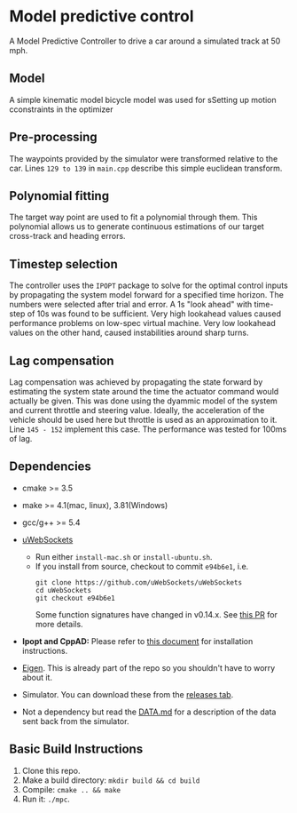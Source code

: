 # Model predictive control

A Model Predictive Controller to drive a car around a simulated track at 50 mph.

## Model
A simple kinematic model bicycle model was used for sSetting up motion cconstraints in the optimizer


## Pre-processing

The waypoints provided by the simulator were transformed relative to the car. Lines `129 to 139` in `main.cpp` describe this simple euclidean transform.

## Polynomial fitting
The target way point are used to fit a polynomial through them. This polynomial allows us to generate continuous estimations of our target cross-track and heading errors.

## Timestep selection
The controller uses the `IPOPT` package to solve for the optimal control inputs by propagating the system model forward for a specified time horizon. The numbers were selected after trial and error. A 1s "look ahead" with time-step of 10s was found to be sufficient. Very high lookahead values caused performance problems on low-spec virtual machine. Very low lookahead values on the other hand, caused instabilities around sharp turns. 

## Lag compensation

Lag compensation was achieved by propagating the state forward by estimating the system state around the time the actuator command would actually be given. This was done using the dyammic model of the system and current throttle and steering value. Ideally, the acceleration of the vehicle should be used here but throttle is used as an approximation to it. Line `145 - 152` implement this case. The performance was tested for 100ms of lag.


## Dependencies

* cmake >= 3.5
* make >= 4.1(mac, linux), 3.81(Windows)
* gcc/g++ >= 5.4
* [uWebSockets](https://github.com/uWebSockets/uWebSockets)
  * Run either `install-mac.sh` or `install-ubuntu.sh`.
  * If you install from source, checkout to commit `e94b6e1`, i.e.
    ```
    git clone https://github.com/uWebSockets/uWebSockets
    cd uWebSockets
    git checkout e94b6e1
    ```
    Some function signatures have changed in v0.14.x. See [this PR](https://github.com/udacity/CarND-MPC-Project/pull/3) for more details.

* **Ipopt and CppAD:** Please refer to [this document](https://github.com/udacity/CarND-MPC-Project/blob/master/install_Ipopt_CppAD.md) for installation instructions.
* [Eigen](http://eigen.tuxfamily.org/index.php?title=Main_Page). This is already part of the repo so you shouldn't have to worry about it.
* Simulator. You can download these from the [releases tab](https://github.com/udacity/self-driving-car-sim/releases).
* Not a dependency but read the [DATA.md](./DATA.md) for a description of the data sent back from the simulator.


## Basic Build Instructions

1. Clone this repo.
2. Make a build directory: `mkdir build && cd build`
3. Compile: `cmake .. && make`
4. Run it: `./mpc`.

